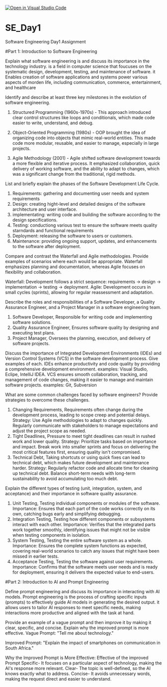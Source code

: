 [![Open in Visual Studio Code](https://classroom.github.com/assets/open-in-vscode-2e0aaae1b6195c2367325f4f02e2d04e9abb55f0b24a779b69b11b9e10269abc.svg)](https://classroom.github.com/online_ide?assignment_repo_id=15703763&assignment_repo_type=AssignmentRepo)
# SE_Day1
Software Engineering Day1 Assignment

#Part 1: Introduction to Software Engineering

Explain what software engineering is and discuss its importance in the technology industry.
is a field in computer science that foucuses on the systematic design, development, testing, and maintenance of software. 
it Enables creation of software applications and systems power various aspects of morden life, including communication, commerce, entertainment, and healthcare

Identify and describe at least three key milestones in the evolution of software engineering.
1. Structured Programming (1960s-1970s) - This approach introduced clear control structures like loops and conditionals, which made code easier to write, understand, and debug.

2. Object-Oriented Programming (1980s) - OOP brought the idea of organizing code into objects that mimic real-world entities. This made code more modular, reusable, and easier to manage, especially in large projects.

3. Agile Methodology (2001) - Agile shifted software development towards a more flexible and iterative process. It emphasized collaboration, quick delivery of working software, and the ability to adapt to changes, which was a significant change from the traditional, rigid methods.

List and briefly explain the phases of the Software Development Life Cycle.
1. Requirements: gathering and documenting user needs and system requirements
2. Design: creating hight-level and detailed designs of the software architecture and user interface.
3. implementating: writing code and building the software according to the design specifications.
4. Testing: conductiong various test to ensure the software meets quality starndards and functional requirements
5. Deployment: releasing the software to users or customers.
6. Maintenance: providing ongoing support, updates, and enhancements to the software after deployment.

Compare and contrast the Waterfall and Agile methodologies. Provide examples of scenarios where each would be appropriate.
Waterfall emphasizes planning and documentation, whereas Agile focuses on flexibility and collaboration.

Waterfall: Development follows a strict sequence: requirements → design → implementation → testing → deployment.
Agile: Development occurs in small cycles (sprints), allowing for regular reassessment and adaptation.

Describe the roles and responsibilities of a Software Developer, a Quality Assurance Engineer, and a Project Manager in a software engineering team.
1. Software Developer, Responsible for writing code and implementing software solutions.
2. Quality Assurance Engineer, Ensures software quality by designing and executing test plans.
3. Project Manager, Oversees the planning, execution, and delivery of software projects.

Discuss the importance of Integrated Development Environments (IDEs) and Version Control Systems (VCS) in the software development process. Give examples of each.
IDEs enhance productivity and code quality by providing a comprehensive development environment.
  examples: Visual Studio, Eclipe, IntelliJ IDEA.
VCS ensures smooth collaboration, tracking, and management of code changes, making it easier to manage and maintain software projects.
  examples: Git, Subversion

What are some common challenges faced by software engineers? Provide strategies to overcome these challenges.
1. Changing Requirements, Requirements often change during the development process, leading to scope creep and potential delays.
Strategy: Use Agile methodologies to adapt to changes quickly. Regularly communicate with stakeholders to manage expectations and adjust the project scope as needed.
2. Tight Deadlines, Pressure to meet tight deadlines can result in rushed work and lower quality.
Strategy: Prioritize tasks based on importance and impact. Break work into smaller sprints and focus on delivering the most critical features first, ensuring quality isn't compromised.
3. Technical Debt, Taking shortcuts or using quick fixes can lead to technical debt, which makes future development and maintenance harder.
Strategy: Regularly refactor code and allocate time for cleaning up technical debt. Balance short-term needs with long-term sustainability to avoid accumulating too much debt.

Explain the different types of testing (unit, integration, system, and acceptance) and their importance in software quality assurance.
1. Unit Testing, Testing individual components or modules of the software.
Importance: Ensures that each part of the code works correctly on its own, catching bugs early and simplifying debugging.
2. Integration Testing, Testing how different components or subsystems interact with each other.
Importance: Verifies that the integrated parts work together smoothly, identifying issues that might not be visible when testing components in isolation.
3. System Testing, Testing the entire software system as a whole.
Importance: Ensures the complete system functions as expected, covering real-world scenarios to catch any issues that might have been missed in earlier tests.
4. Acceptance Testing, Testing the software against user requirements.
Importance: Confirms that the software meets user needs and is ready for deployment, ensuring it delivers the expected value to end-users.

#Part 2: Introduction to AI and Prompt Engineering


Define prompt engineering and discuss its importance in interacting with AI models.
Prompt engineering is the process of crafting specific inputs (prompts) to effectively guide AI models in generating the desired output.
it allows users to tailor AI responses to meet specific needs, making interactions more productive and aligned with the task at hand.

Provide an example of a vague prompt and then improve it by making it clear, specific, and concise. Explain why the improved prompt is more effective.
Vague Prompt:
"Tell me about technology."

Improved Prompt:
"Explain the impact of smartphones on communication in South Africa."

Why the Improved Prompt is More Effective:
Effective of the improved Prompt
Specific- It focuses on a particular aspect of technology, making the AI's response more relevant.
Clear- The topic is well-defined, so the AI knows exactly what to address.
Concise- It avoids unnecessary words, making the request direct and easier to understand.
